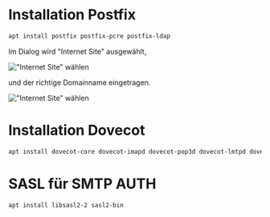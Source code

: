 # Installation Postfix

```bash
apt install postfix postfix-pcre postfix-ldap
```


Im Dialog wird "Internet Site" ausgewählt,

!["Internet Site" wählen](../images/postfix-installation-01.png)

und der richtige Domainname eingetragen.

!["Internet Site" wählen](../images/postfix-installation-02.png)


# Installation Dovecot

```bash
apt install dovecot-core dovecot-imapd dovecot-pop3d dovecot-lmtpd dovecot-ldap
```

# SASL für SMTP AUTH

```bash
apt install libsasl2-2 sasl2-bin
```
